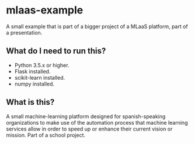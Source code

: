 # mlaas-example
A small example that is part of a bigger project of a MLaaS platform, part of a presentation.

## What do I need to run this?

* Python 3.5.x or higher.
* Flask installed.
* scikit-learn installed.
* numpy installed.

## What is this?

A small machine-learning platform designed for spanish-speaking organizations to make use of the automation process that machine learning services allow in order to speed up or enhance their current vision or mission. Part of a school project.
